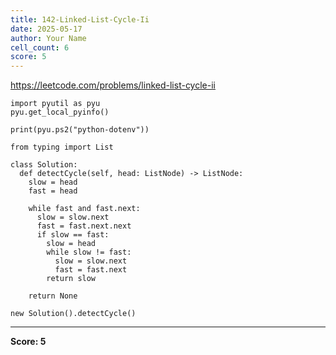 ```yaml
---
title: 142-Linked-List-Cycle-Ii
date: 2025-05-17
author: Your Name
cell_count: 6
score: 5
---
```


https://leetcode.com/problems/linked-list-cycle-ii


```
import pyutil as pyu
pyu.get_local_pyinfo()
```


```
print(pyu.ps2("python-dotenv"))
```


```
from typing import List
```


```
class Solution:
  def detectCycle(self, head: ListNode) -> ListNode:
    slow = head
    fast = head

    while fast and fast.next:
      slow = slow.next
      fast = fast.next.next
      if slow == fast:
        slow = head
        while slow != fast:
          slow = slow.next
          fast = fast.next
        return slow

    return None
```


```
new Solution().detectCycle()
```


---
**Score: 5**